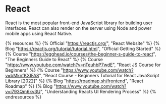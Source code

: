 # React

React is the most popular front-end JavaScript library for building user interfaces. React can also render on the server using Node and power mobile apps using React Native.

{% resources %}
  {% Official "https://reactjs.org/", "React Website" %}
  {% Blog "https://reactjs.org/tutorial/tutorial.html", "Official Getting Started" %}
  {% Course "https://egghead.io/courses/the-beginner-s-guide-to-react", "The Beginners Guide to React" %}
  {% Course "https://www.youtube.com/watch?v=nTeuhbP7wdE", "React JS Course for Beginners" %}
  {% Course "https://www.youtube.com/watch?v=bMknfKXIFA8", "React Course - Beginners Tutorial for React JavaScript Library [2022]" %}
  {% Blog "https://roadmap.sh/frontend", "React Roadmap" %}
  {% Blog "https://www.youtube.com/watch?v=i793Qm6kv3U", "Understanding Reacts UI Rendering Process" %}
{% endresources %}
